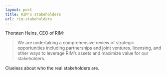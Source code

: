 ```yaml
---
layout: post
title: RIM's stakeholders
url: rim-stakeholders
---
```


Thorsten Heins, CEO of RIM:

> We are undertaking a comprehensive review of strategic opportunities including partnerships and joint ventures, licensing, and other ways to leverage RIM’s assets and maximize value for our stakeholders.

Clueless about who the real stakeholders are.

